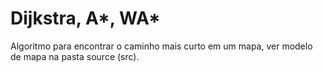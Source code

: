 # Dijkstra, A*, WA*
Algoritmo para encontrar o caminho mais curto em um mapa, ver modelo de mapa na pasta source (src).
